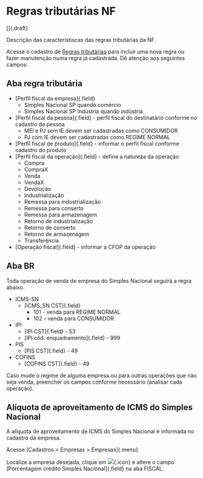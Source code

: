 # Regras tributárias NF

[]{.draft}

Descrição das característiscas das regras tributárias da NF.

Acesse o cadastro de [Regras tributárias](/taxation/taxationRule) para incluir uma nova regra ou fazer manutenção numa regra já cadastrada. Dê atenção aos seguintes campos:

## Aba regra tributária

* [Perfil fiscal da empresa]{.field}
    * Simples Nacional SP quando comércio
    * Simples Nacional SP Industria quando indústria
* [Perfil fiscal da pessoa]{.field} - perfil fiscal do destinatário conforme no cadastro de pessoa
    * MEI e PJ sem IE devem ser cadastradas como CONSUMIDOR
    * PJ com IE devem ser cadastradas como REGIME NORMAL
* [Perfil fiscal de produto]{.field} - informar o perfil fiscal conforme cadastro do produto
* [Perfil fiscal da operação]{.field} - define a natureza da operação
    * Compra
    * CompraX
    * Venda
    * VendaX
    * Devolução
    * Industrialização
    * Remessa para industrialização
    * Remessa para conserto
    * Remessa para armazenagem
    * Retorno de industrialização
    * Retorno de conserto
    * Retorno de armazenagem
    * Transferência
* [Operação fiscal]{.field} - informar a CFOP da operação

## Aba BR

Toda operação de venda de empresa do Simples Nacional seguirá a regra abaixo.

* ICMS-SN
    * [ICMS_SN CST]{.field}
        * 101 - venda para REGIME NORMAL
        * 102 - venda para CONSUMIDOR
* IPI
    * [IPI CST]{.field} - 53
    * [IPI cód. enquadramento]{.field} - 999
* PIS
    * [PIS CST]{.field} - 49
* COFINS
    * [COFINS CST]{.field} - 49

Caso mude o regime de alguma empresa ou para outras operações que não seja venda, preencher os campos conforme necessário (analisar cada operação).

## Alíquota de aproveitamento de ICMS do Simples Nacional

A alíquota de aproveitamento de ICMS do Simples Nacional é informada no cadastro da empresa.

Acesse [Cadastros > Empresas > Empresas]{.menu}

Localize a empresa desejada, clique em ![](https://static.zenerp.app.br/icons/action-update.svg){.icon} e altere o campo [Porcentagem crédito Simples Nacional]{.field} na aba FISCAL.
    

